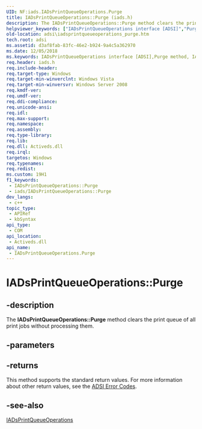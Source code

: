 ```yaml
---
UID: NF:iads.IADsPrintQueueOperations.Purge
title: IADsPrintQueueOperations::Purge (iads.h)
description: The IADsPrintQueueOperations::Purge method clears the print queue of all print jobs without processing them.
helpviewer_keywords: ["IADsPrintQueueOperations interface [ADSI]","Purge method","IADsPrintQueueOperations.Purge","IADsPrintQueueOperations::Purge","Purge","Purge method [ADSI]","Purge method [ADSI]","IADsPrintQueueOperations interface","_ds_iadsprintqueueoperations_purge","adsi.iadsprintqueueoperations__purge","adsi.iadsprintqueueoperations_purge","iads/IADsPrintQueueOperations::Purge"]
old-location: adsi\iadsprintqueueoperations_purge.htm
tech.root: adsi
ms.assetid: d3af8fab-83fc-46e2-b924-9a4c5a362970
ms.date: 12/05/2018
ms.keywords: IADsPrintQueueOperations interface [ADSI],Purge method, IADsPrintQueueOperations.Purge, IADsPrintQueueOperations::Purge, Purge, Purge method [ADSI], Purge method [ADSI],IADsPrintQueueOperations interface, _ds_iadsprintqueueoperations_purge, adsi.iadsprintqueueoperations__purge, adsi.iadsprintqueueoperations_purge, iads/IADsPrintQueueOperations::Purge
req.header: iads.h
req.include-header: 
req.target-type: Windows
req.target-min-winverclnt: Windows Vista
req.target-min-winversvr: Windows Server 2008
req.kmdf-ver: 
req.umdf-ver: 
req.ddi-compliance: 
req.unicode-ansi: 
req.idl: 
req.max-support: 
req.namespace: 
req.assembly: 
req.type-library: 
req.lib: 
req.dll: Activeds.dll
req.irql: 
targetos: Windows
req.typenames: 
req.redist: 
ms.custom: 19H1
f1_keywords:
 - IADsPrintQueueOperations::Purge
 - iads/IADsPrintQueueOperations::Purge
dev_langs:
 - c++
topic_type:
 - APIRef
 - kbSyntax
api_type:
 - COM
api_location:
 - Activeds.dll
api_name:
 - IADsPrintQueueOperations.Purge
---
```


# IADsPrintQueueOperations::Purge


## -description

The <b>IADsPrintQueueOperations::Purge</b> method clears the print queue of all print jobs without processing them.

## -parameters

## -returns

This method supports the standard return values. For more information about other return values, see the  <a href="https://docs.microsoft.com/windows/desktop/ADSI/adsi-error-codes">ADSI Error Codes</a>.

## -see-also

<a href="https://docs.microsoft.com/windows/desktop/api/iads/nn-iads-iadsprintqueueoperations">IADsPrintQueueOperations</a>

